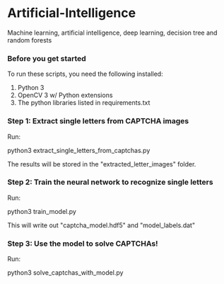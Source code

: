 # Artificial-Intelligence
Machine learning, artificial intelligence, deep learning, decision tree and random forests

### Before you get started

To run these scripts, you need the following installed:

1. Python 3
2. OpenCV 3 w/ Python extensions
3. The python libraries listed in requirements.txt

### Step 1: Extract single letters from CAPTCHA images

Run:

python3 extract_single_letters_from_captchas.py

The results will be stored in the "extracted_letter_images" folder.


### Step 2: Train the neural network to recognize single letters

Run:

python3 train_model.py

This will write out "captcha_model.hdf5" and "model_labels.dat"


### Step 3: Use the model to solve CAPTCHAs!

Run: 

python3 solve_captchas_with_model.py